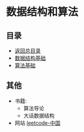 # 数据结构和算法
## 目录
- [返回总目录](../README.md#项目目录)
- [数据结构基础](./数据结构基础.md)
- [算法基础](./算法基础.md)

## 其他
- 书籍:
    - 算法导论
    - 大话数据结构
- 网站
    [leetcode-中国](https://leetcode-cn.com/ )